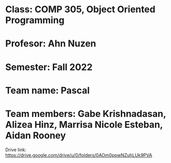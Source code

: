 # Class: COMP 305, Object Oriented Programming
# Profesor: Ahn Nuzen
# Semester: Fall 2022
# Team name: Pascal
# Team members: Gabe Krishnadasan, Alizea Hinz, Marrisa Nicole Esteban, Aidan Rooney
Drive link: https://drive.google.com/drive/u/0/folders/0AOm0ppwNZuhLUk9PVA
